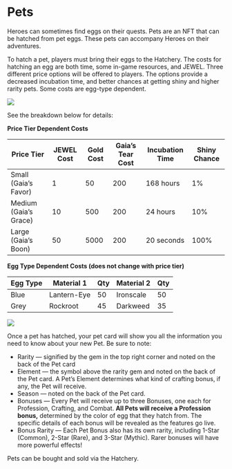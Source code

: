 # Pets

Heroes can sometimes find eggs on their quests. Pets are an NFT that can be hatched from pet eggs. These pets can accompany Heroes on their adventures.

To hatch a pet, players must bring their eggs to the Hatchery. The costs for hatching an egg are both time, some in-game resources, and JEWEL. Three different price options will be offered to players. The options provide a decreased incubation time, and better chances at getting shiny and higher rarity pets. Some costs are egg-type dependent.&#x20;

![](<../../../.gitbook/assets/image (15).png>)

See the breakdown below for details:

**Price Tier Dependent Costs**

| **Price Tier**        | **JEWEL Cost** | **Gold Cost** | **Gaia’s Tear Cost** | **Incubation Time** | **Shiny Chance** |
| --------------------- | -------------- | ------------- | -------------------- | ------------------- | ---------------- |
| Small (Gaia’s Favor)  | 1              | 50            | 200                  | 168 hours           | 1%               |
| Medium (Gaia’s Grace) | 10             | 500           | 200                  | 24 hours            | 10%              |
| Large (Gaia’s Boon)   | 50             | 5000          | 200                  | 20 seconds          | 100%             |

**Egg Type Dependent Costs (does not change with price tier)**

| **Egg Type** | **Material 1** | **Qty** | **Material 2** | **Qty** |
| ------------ | -------------- | ------- | -------------- | ------- |
| Blue         | Lantern-Eye    | 50      | Ironscale      | 50      |
| Grey         | Rockroot       | 45      | Darkweed       | 35      |

&#x20;

![](../../../.gitbook/assets/09\_hatched.png)

Once a pet has hatched, your pet card will show you all the information you need to know about your new Pet. Be sure to note:

* Rarity — signified by the gem in the top right corner and noted on the back of the Pet card
* Element — the symbol above the rarity gem and noted on the back of the Pet card. A Pet’s Element determines what kind of crafting bonus, if any, the Pet will receive.
* Season — noted on the back of the Pet card.&#x20;
* Bonuses — Every Pet will receive up to three Bonuses, one each for Profession, Crafting, and Combat. **All Pets will receive a Profession bonus,** determined by the color of egg that they hatch from. The specific details of each bonus will be revealed as the features go live.
* Bonus Rarity — Each Pet Bonus also has its own rarity, including 1-Star (Common), 2-Star (Rare), and 3-Star (Mythic). Rarer bonuses will have more powerful effects!

Pets can be bought and sold via the Hatchery.&#x20;
